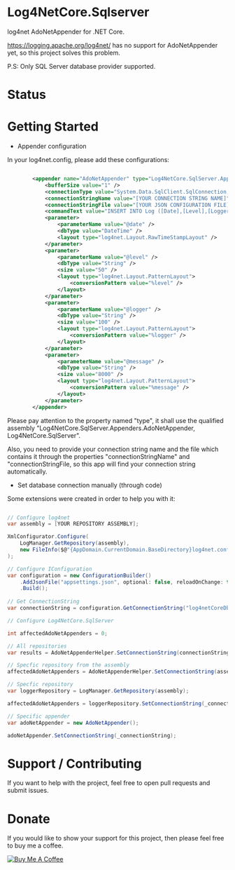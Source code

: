 # Log4NetCore.Sqlserver

log4net AdoNetAppender for .NET Core.

https://logging.apache.org/log4net/ has no support for AdoNetAppender yet, so this project solves this problem.

P.S: Only SQL Server database provider supported.

# Status

# Getting Started

- Appender configuration 

In your log4net.config, please add these configurations:

```XML

		<appender name="AdoNetAppender" type="Log4NetCore.SqlServer.Appenders.AdoNetAppender, Log4NetCore.SqlServer">
			<bufferSize value="1" />
			<connectionType value="System.Data.SqlClient.SqlConnection,System.Data.SqlClient,Version=4.0.0.0,Culture=neutral,PublicKeyToken=b77a5c561934e089" />
			<connectionStringName value="[YOUR CONNECTION STRING NAME]" /> <!-- Example: log4netCoreDb -->
			<connectionStringFile value="[YOUR JSON CONFIGURATION FILE]" /> <!-- Example: appsettings.json -->
			<commandText value="INSERT INTO Log ([Date],[Level],[Logger],[Message]) VALUES (@date, @level, @logger, @message)" />
			<parameter>
				<parameterName value="@date" />
				<dbType value="DateTime" />
				<layout type="log4net.Layout.RawTimeStampLayout" />
			</parameter>
			<parameter>
				<parameterName value="@level" />
				<dbType value="String" />
				<size value="50" />
				<layout type="log4net.Layout.PatternLayout">
					<conversionPattern value="%level" />
				</layout>
			</parameter>
			<parameter>
				<parameterName value="@logger" />
				<dbType value="String" />
				<size value="100" />
				<layout type="log4net.Layout.PatternLayout">
					<conversionPattern value="%logger" />
				</layout>
			</parameter>
			<parameter>
				<parameterName value="@message" />
				<dbType value="String" />
				<size value="8000" />
				<layout type="log4net.Layout.PatternLayout">
					<conversionPattern value="%message" />
				</layout>
			</parameter>
		</appender>		
```

Please pay attention to the property named "type", it shall use the qualified assembly "Log4NetCore.SqlServer.Appenders.AdoNetAppender, Log4NetCore.SqlServer". 

Also, you need to provide your connection string name and the file which contains it through the properties "connectionStringName" and "connectionStringFile, so this app will find your connection string automatically.

- Set database connection manually (through code)

Some extensions were created in order to help you with it:

```C#

// Configure log4net
var assembly = [YOUR REPOSITORY ASSEMBLY];

XmlConfigurator.Configure(
	LogManager.GetRepository(assembly),
	new FileInfo($@"{AppDomain.CurrentDomain.BaseDirectory}log4net.config")
);

// Configure IConfiguration
var configuration = new ConfigurationBuilder()
	.AddJsonFile("appsettings.json", optional: false, reloadOnChange: true)
	.Build();
	
// Get ConnectionString
var connectionString = configuration.GetConnectionString("log4netCoreDb");

// Configure Log4NetCore.SqlServer

int affectedAdoNetAppenders = 0;

// All repositories
var results = AdoNetAppenderHelper.SetConnectionString(connectionString);

// Specfic repository from the assembly
affectedAdoNetAppenders = AdoNetAppenderHelper.SetConnectionString(assembly, connectionString);

// Specfic repository
var loggerRepository = LogManager.GetRepository(assembly);

affectedAdoNetAppenders = loggerRepository.SetConnectionString(_connectionString);

// Specific appender
var adoNetAppender = new AdoNetAppender();

adoNetAppender.SetConnectionString(_connectionString);

```   

# Support / Contributing
If you want to help with the project, feel free to open pull requests and submit issues. 

# Donate

If you would like to show your support for this project, then please feel free to buy me a coffee.

<a href="https://www.buymeacoffee.com/fernandolima" target="_blank"><img src="https://www.buymeacoffee.com/assets/img/custom_images/white_img.png" alt="Buy Me A Coffee" style="height: auto !important;width: auto !important;" ></a>
